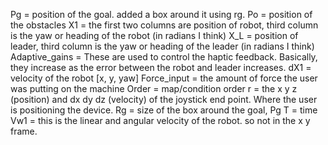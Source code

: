 Pg = position of the goal. added a box around it using rg.
Po = position of the obstacles
X1 = the first two columns are position of robot, third column is the yaw or heading of the robot (in radians I think)
X_L = position of leader,  third column is the yaw or heading of the leader (in radians I think)
Adaptive_gains = These are used to control the haptic feedback. Basically, they increase as the error between the robot and leader increases.
dX1 = velocity of the robot [x, y, yaw]
Force_input = the amount of force the user was putting on the machine
Order = map/condition order
r = the x y z (position) and dx dy dz (velocity) of the joystick end point. Where the user is positioning the device.
Rg = size of the box around the goal, Pg
T = time
Vw1 = this is the linear and angular velocity of the robot. so not in the x y frame.